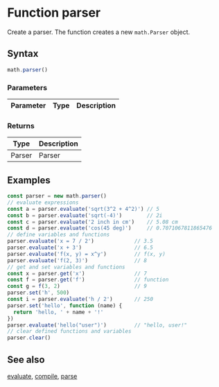 <!-- Note: This file is automatically generated from source code comments. Changes made in this file will be overridden. -->
# Function parser
Create a parser. The function creates a new `math.Parser` object.
## Syntax
```js
math.parser()
```
### Parameters
Parameter | Type | Description
--------- | ---- | -----------
### Returns
Type | Description
---- | -----------
Parser | Parser
## Examples
```js
const parser = new math.parser()
// evaluate expressions
const a = parser.evaluate('sqrt(3^2 + 4^2)') // 5
const b = parser.evaluate('sqrt(-4)')        // 2i
const c = parser.evaluate('2 inch in cm')    // 5.08 cm
const d = parser.evaluate('cos(45 deg)')     // 0.7071067811865476
// define variables and functions
parser.evaluate('x = 7 / 2')             // 3.5
parser.evaluate('x + 3')                 // 6.5
parser.evaluate('f(x, y) = x^y')         // f(x, y)
parser.evaluate('f(2, 3)')               // 8
// get and set variables and functions
const x = parser.get('x')                // 7
const f = parser.get('f')                // function
const g = f(3, 2)                        // 9
parser.set('h', 500)
const i = parser.evaluate('h / 2')       // 250
parser.set('hello', function (name) {
  return 'hello, ' + name + '!'
})
parser.evaluate('hello("user")')         // "hello, user!"
// clear defined functions and variables
parser.clear()
```
## See also
[evaluate](evaluate.md),
[compile](compile.md),
[parse](parse.md)
